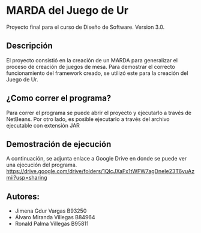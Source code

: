 # MARDA del Juego de Ur

Proyecto final para el curso de Diseño de Software.
Version 3.0.

## Descripción
El proyecto consistió en la creación de un MARDA para generalizar el proceso de creación de juegos de mesa. Para demostrar el correcto funcionamiento del framework creado, se utilizó este para la creación del Juego de Ur.

## ¿Como correr el programa?
Para correr el programa se puede abrir el proyecto y ejecutarlo a través de NetBeans. Por otro lado, es posible ejecutarlo a través del archivo ejecutable con extensión JAR

## Demostración de ejecución
A continuación, se adjunta enlace a Google Drive en donde se puede ver una ejecución del programa.
https://drive.google.com/drive/folders/1QlcJXaFx1tWFW7agDneIe23T6vuAzmii?usp=sharing

## Autores:
- Jimena Gdur Vargas B93250
- Álvaro Miranda Villegas B84964
- Ronald Palma Villegas B95811
